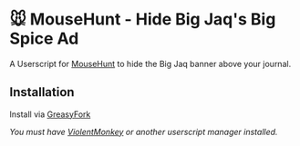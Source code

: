 # 🐭️ MouseHunt - Hide Big Jaq's Big Spice Ad

A Userscript for [MouseHunt](https://mousehuntgame.com) to hide the Big Jaq banner above your journal.

## Installation

Install via [GreasyFork](https://greasyfork.org/en/scripts/459605-mousehunt-hide-big-jaq-s-big-spice-ad)

*You must have [ViolentMonkey](https://violentmonkey.github.io/) or another userscript manager installed.*
